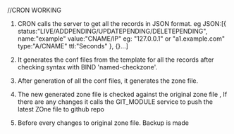 //CRON WORKING

1. CRON calls the server to get all the records in JSON format.
eg JSON:[{
	status:"LIVE/ADDPENDING/UPDATEPENDING/DELETEPENDING",
	name:"example"
	value:"CNAME/IP" eg: "127.0.0.1" or "a1.example.com"
	type:"A/CNAME"
	ttl:"Seconds"
},
{}...]

2. It generates the conf files from the template for all the records after checking syntax with BIND 'named-checkzone'.

3. After generation of all the conf files, it generates the zone file.

4. The new generated zone file is checked against the original zone file , If there are any changes it calls the GIT_MODULE service to push the latest ZOne file to github repo

5. Before every changes to original zone file. Backup is made 